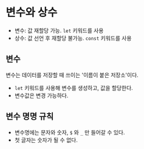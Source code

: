 # 변수와 상수

- 변수: 값 재할당 가능. `let` 키워드를 사용
- 상수: 값 선언 후 재할당 불가능. `const` 키워드를 사용

## 변수

변수는 데이터를 저장할 때 쓰이는 '이름이 붙은 저장소'이다.

- `let` 키워드를 사용해 변수를 생성하고, 값을 할당한다.
- 변수값은 변경 가능하다. 

## 변수 명명 규칙

- 변수명에는 문자와 숫자, `$` 와 `_` 만 들어갈 수 있다.
- 첫 글자는 숫자가 될 수 없다. 